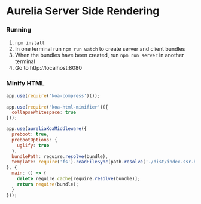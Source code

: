 # Aurelia Server Side Rendering

### Running
1. `npm install`
2. In one terminal run `npm run watch` to create server and client bundles
3. When the bundles have been created, run `npm run server` in another terminal
4. Go to http://localhost:8080

### Minify HTML
```js
app.use(require('koa-compress')());
 
app.use(require('koa-html-minifier')({
  collapseWhitespace: true
}));

app.use(aureliaKoaMiddleware({
  preboot: true,
  prebootOptions: {
    uglify: true
  },
  bundlePath: require.resolve(bundle),
  template: require('fs').readFileSync(path.resolve('./dist/index.ssr.html'), 'utf-8')
}, {
  main: () => {
    delete require.cache[require.resolve(bundle)];
    return require(bundle);
  }
}));
```
